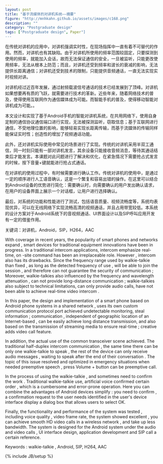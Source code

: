 ```yaml
---
layout: post
title: "基于流媒体的对讲机系统——摘要"
figure: "http://mnhkahn.github.io/assets/images/c168.png"
description: ""
category: "Postgraduate design"
tags: ["Postgraduate design", Paper"]
---
```


在传统对讲机的应用中，对讲机强调实时性，在现场指挥中一直有着不可替代的作用。然而，对讲机也有其缺陷。由于对讲机所使用的频率范围较固定，只要探测到使用的频率，就能加入会话，故而无法保证通信的安全，一旦被监听，只能更改使用频率，无法从根本上防范；而且，对讲机还受到频率和波长的衰减的影响，无法提供长距离通信；对讲机还受到技术的限制，只能提供音频通话，一直无法实现实时视频对讲。

对讲机经过近百年发展，通过射频载波信号通话的技术已经发展到了顶峰。对讲机如果想要再有质的飞跃，就需要进行技术的革新。近些年来，随着网络技术的普及，使得使用互联网作为通信媒体成为可能。而智能手机的普及，使得移动智能对讲机成为可能。。

本文设计和实现了基于Android手机的智能对讲机系统，在共用网络下，使用自身定制的通信协议通信端口进行实现，无法被探测监听，窃取信息；基于互联网进行通信，不受地理位置的影响，能够轻易实现长距离传输，而基于流媒体的传输同样能保证实时性；创造性的增加了视频通话功能。

此外，还对讲机实际使用中常见的场景进行了实现。传统的对讲机采用半双工通信，同一时刻只能有一部对讲机发言，其余设备只能接收音频消息，等待其通话结束后才能发言。本课题对此问题进行了解决和优化，在紧急情况下需要抢占式发言的时候，按下音量+键就能进行抢占式通话。

在对讲机的使用过程中，有时候需要进行确认工作。传统对讲机的使用中，是通过一定的顺序进行人工语音确认，这是一个繁复和容易出错的操作。在这里可以结合到Android设备的优势进行简化：需要确认时，向需要确认的用户发出确认请求，在用户的设备界面上展示一个对话框，让用户进行选择确认。

最后，对系统的功能和性能进行了测试，包括语音质量、视频流畅度等，系统均表现优异，可以在无线网络下实现流畅高清的视频通话，并且占用带宽较低。本系统的设计方案对于Android系统下的音视频通话、UI界面设计以及SIP呼叫应用开发有一定的借鉴作用。

关键词：对讲机，Android，SIP，H264，AAC


With coverage in recent years, the popularity of smart phones and networks expand , smart devices for traditional equipment innovations have been in progress. In a traditional intercom applications, intercom emphasize real-time, on -site command has been an irreplaceable role. However , intercom also has its drawbacks. Since the frequency range used by walkie-talkie than fixed , as long as the detected frequency of use , will be able to join the session , and therefore can not guarantee the security of communication ; Moreover, walkie-talkies also influenced by the frequency and wavelength attenuation , can not provide long-distance communication ; walkie-talkies also subject to technical limitations, can only provide audio calls, have not been able to achieve real-time video intercom .

In this paper, the design and implementation of a smart phone based on Android phone systems in a shared network , uses its own custom communication protocol port achieved undetectable monitoring, steal information ; communication , independent of geographic location of an Internet-based , can be easily achieve long distance transmission, and also based on the transmission of streaming media to ensure real-time ; creative adds video call feature.

In addition, the actual use of the common transceiver scene achieved. The traditional half-duplex intercom communication , the same time there can be only one walkie-talkie to speak , the rest of the device can only receive audio messages , waiting to speak after the end of their conversation . The topic of this issue resolved and optimized in emergency situations when needed preemptive speech , press Volume + button can be preemptive call.

In the process of using the walkie-talkie , and sometimes need to confirm the work . Traditional walkie-talkie use, artificial voice confirmed certain order , which is a cumbersome and error-prone operation. Here you can combine the advantages of Android devices simplify : you need to confirm , a confirmation request to the user needs identified in the user's device interface display a dialog box that allows users to select OK.

Finally, the functionality and performance of the system was tested , including voice quality , video frame rate, the system showed excellent , you can achieve smooth HD video calls in a wireless network , and take up less bandwidth. The system is designed for the Android system under the audio and video calls , UI interface design, application development and SIP call a certain reference.

Keywords : walkie-talkie , Android, SIP, H264, AAC

{% include JB/setup %}